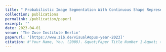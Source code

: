 ```yaml
---
title: " Probabilistic Image Segmentation With Continuous Shape Representations"
collection: publications
permalink: /publication/paper1
excerpt: ''
date: 2023-04-01
venue: 'The Zuse Institute Berlin'
paperurl: '[https://www.zib.de/visual#opus-year-2023]'
citation: #'Your Name, You. (2009). &quot;Paper Title Number 1.&quot; <i>Journal 1</i>. 1(1).'
---
```


